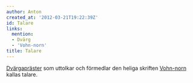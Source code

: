 ```yaml
---
author: Anton
created_at: '2012-03-21T19:22:39Z'
id: Talare
links:
  mention:
  - Dvärg
  - 'Vohn-norn'
title: Talare
---
```


[Dvärgapräster] som uttolkar och förmedlar den heliga skriften [Vohn-norn] kallas talare.

  [Dvärgapräster]: Dvärg
  [Vohn-norn]: Vohn-norn
